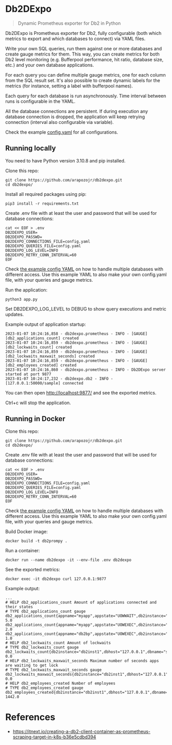 # Db2DExpo

> Dynamic Prometheus exporter for Db2 in Python

Db2DExpo is Prometheus exporter for Db2, fully configurable (both which metrics to export and which databases to connect) via YAML files.

Write your own SQL queries, run them against one or more databases and create gauge metrics for them. This way, you can create metrics for both Db2 level monitoring (e.g. Bufferpool performance, hit ratio, database size, etc.) and your own database applications.

For each query you can define multiple gauge metrics, one for each column from the SQL result set. It's also possible to create dynamic labels for the metrics (for instance, setting a label with bufferpool names).

Each query for each database is run asynchronously. Time interval between runs is configurable in the YAML.

All the database connections are persistent. If during execution any database connection is dropped, the application will keep retrying connection (interval also configurable via variable).

Check the example [config.yaml](config.example.yaml) for all configurations.

## Running locally

You need to have Python version 3.10.8 and pip installed.

Clone this repo:

```shell
git clone https://github.com/arapozojr/db2dexpo.git
cd db2dexpo/
```

Install all required packages using pip:

```shell
pip3 install -r requirements.txt
```

Create .env file with at least the user and password that will be used for database connections:

```shell
cat << EOF > .env
DB2DEXPO_USER=
DB2DEXPO_PASSWD=
DB2DEXPO_CONNECTIONS_FILE=config.yaml
DB2DEXPO_QUERIES_FILE=config.yaml
DB2DEXPO_LOG_LEVEL=INFO
DB2DEXPO_RETRY_CONN_INTERVAL=60
EOF
```

Check [the example config YAML](config.example.yaml) on how to handle multiple databases with different access. Use this example YAML to also make your own config.yaml file, with your queries and gauge metrics.

Run the application:

```shell
python3 app.py
```

Set DB2DEXPO_LOG_LEVEL to DEBUG to show query executions and metric updates.

Example output of application startup:

```text
2023-01-07 10:24:16,858 - db2dexpo.prometheus - INFO - [GAUGE] [db2_applications_count] created
2023-01-07 10:24:16,859 - db2dexpo.prometheus - INFO - [GAUGE] [db2_lockwaits_count] created
2023-01-07 10:24:16,859 - db2dexpo.prometheus - INFO - [GAUGE] [db2_lockwaits_maxwait_seconds] created
2023-01-07 10:24:16,859 - db2dexpo.prometheus - INFO - [GAUGE] [db2_employees_created] created
2023-01-07 10:24:16,860 - db2dexpo.prometheus - INFO - Db2DExpo server started at port 9877
2023-01-07 10:24:17,232 - db2dexpo.db2 - INFO - [127.0.0.1:50000/sample] connected
```

You can then open [http://localhost:9877/](http://localhost:9877/) and see the exported metrics.

Ctrl+c will stop the application.

## Running in Docker

Clone this repo:

```shell
git clone https://github.com/arapozojr/db2dexpo.git
cd db2dexpo/
```

Create .env file with at least the user and password that will be used for database connections:

```shell
cat << EOF > .env
DB2DEXPO_USER=
DB2DEXPO_PASSWD=
DB2DEXPO_CONNECTIONS_FILE=config.yaml
DB2DEXPO_QUERIES_FILE=config.yaml
DB2DEXPO_LOG_LEVEL=INFO
DB2DEXPO_RETRY_CONN_INTERVAL=60
EOF
```

Check [the example config YAML](config.example.yaml) on how to handle multiple databases with different access. Use this example YAML to also make your own config.yaml file, with your queries and gauge metrics.

Build Docker image:

```shell
docker build -t db2prompy .
```

Run a container:

```shell
docker run --name db2dexpo -it --env-file .env db2dexpo
```

See the exported metrics:

```shell
docker exec -it db2dexpo curl 127.0.0.1:9877
```

Example output:

```text
...
# HELP db2_applications_count Amount of applications connected and their states
# TYPE db2_applications_count gauge
db2_applications_count{appname="myapp",appstate="UOWWAIT",db2instance="db2inst1",dbhost="127.0.0.1",dbname="sample",dbport="50000",dbenv="test"} 5.0
db2_applications_count{appname="myapp",appstate="UOWEXEC",db2instance="db2inst1",dbhost="127.0.0.1",dbname="sample",dbport="50000",dbenv="test"} 2.0
db2_applications_count{appname="db2bp",appstate="UOWEXEC",db2instance="db2inst1",dbhost="127.0.0.1",dbname="sample",dbport="50000",dbenv="test"} 1.0
# HELP db2_lockwaits_count Amount of lockwaits
# TYPE db2_lockwaits_count gauge
db2_lockwaits_count{db2instance="db2inst1",dbhost="127.0.0.1",dbname="sample",dbport="50000",dbenv="test"} 0.0
# HELP db2_lockwaits_maxwait_seconds Maximum number of seconds apps are waiting to get lock
# TYPE db2_lockwaits_maxwait_seconds gauge
db2_lockwaits_maxwait_seconds{db2instance="db2inst1",dbhost="127.0.0.1",dbname="sample",dbport="50000",dbenv="test"} 0.0
# HELP db2_employees_created Number of employees
# TYPE db2_employees_created gauge
db2_employees_created{db2instance="db2inst1",dbhost="127.0.0.1",dbname="sample",dbport="50000",dbenv="test",persontype="employee"} 1442.0
```

# References
* https://itnext.io/creating-a-db2-client-container-as-prometheus-scraping-target-in-k8s-b36e5cdbd394
